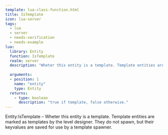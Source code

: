```yaml
---
template: lua-class-function.html
title: IsTemplate
icon: lua-server
tags:
  - lua
  - server
  - needs-verification
  - needs-example
lua:
  library: Entity
  function: IsTemplate
  realm: server
  description: "Wheter this entity is a template. Template entities are marked as templates by the level designer. They do not spawn, but their keyvalues are saved for use by a template spawner."
  
  arguments:
  - position: 1
    name: "entity"
    type: Entity
  returns:
    - type: boolean
      description: "true if template, false otherwise."
---
```


<div class="lua__search__keywords">
Entity:IsTemplate &#x2013; Wheter this entity is a template. Template entities are marked as templates by the level designer. They do not spawn, but their keyvalues are saved for use by a template spawner.
</div>
